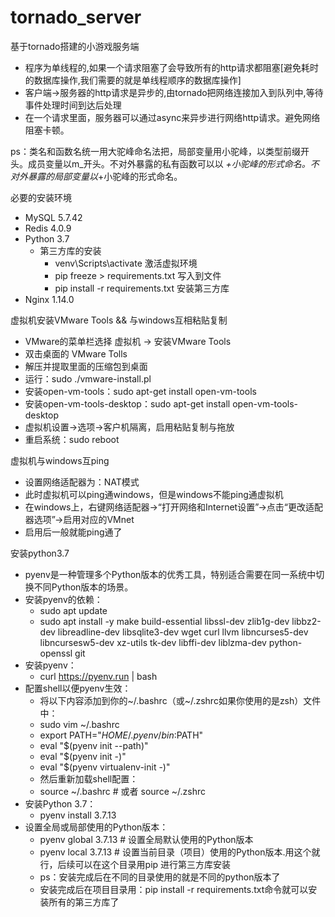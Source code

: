 # tornado_server
基于tornado搭建的小游戏服务端
- 程序为单线程的,如果一个请求阻塞了会导致所有的http请求都阻塞[避免耗时的数据库操作,我们需要的就是单线程顺序的数据库操作]
- 客户端->服务器的http请求是异步的,由tornado把网络连接加入到队列中,等待事件处理时间到达后处理
- 在一个请求里面，服务器可以通过async来异步进行网络http请求。避免网络阻塞卡顿。

ps：类名和函数名统一用大驼峰命名法把，局部变量用小驼峰，以类型前缀开头。成员变量以m_开头。不对外暴露的私有函数可以以
_+小驼峰的形式命名。不对外暴露的局部变量以_+小驼峰的形式命名。

必要的安装环境
- MySQL 5.7.42
- Redis 4.0.9
- Python 3.7
  - 第三方库的安装
    - venv\Scripts\activate 激活虚拟环境
    - pip freeze > requirements.txt 写入到文件
    - pip install -r requirements.txt 安装第三方库
- Nginx 1.14.0


虚拟机安装VMware Tools && 与windows互相粘贴复制
- VMware的菜单栏选择 虚拟机 -> 安装VMware Tools
- 双击桌面的 VMware Tolls
- 解压并提取里面的压缩包到桌面
- 运行：sudo ./vmware-install.pl
- 安装open-vm-tools：sudo apt-get install open-vm-tools
- 安装open-vm-tools-desktop：sudo apt-get install open-vm-tools-desktop
- 虚拟机设置->选项->客户机隔离，启用粘贴复制与拖放
- 重启系统：sudo reboot

虚拟机与windows互ping
- 设置网络适配器为：NAT模式
- 此时虚拟机可以ping通windows，但是windows不能ping通虚拟机
- 在windows上，右键网络适配器->“打开网络和Internet设置”->点击“更改适配器选项”->启用对应的VMnet
- 启用后一般就能ping通了


安装python3.7
- pyenv是一种管理多个Python版本的优秀工具，特别适合需要在同一系统中切换不同Python版本的场景。
- 安装pyenv的依赖：
  - sudo apt update
  - sudo apt install -y make build-essential libssl-dev zlib1g-dev libbz2-dev libreadline-dev libsqlite3-dev wget curl llvm libncurses5-dev libncursesw5-dev xz-utils tk-dev libffi-dev liblzma-dev python-openssl git
- 安装pyenv：
  - curl https://pyenv.run | bash
- 配置shell以便pyenv生效：
  - 将以下内容添加到你的~/.bashrc（或~/.zshrc如果你使用的是zsh）文件中：
  - sudo vim ~/.bashrc
  - export PATH="$HOME/.pyenv/bin:$PATH"
  - eval "$(pyenv init --path)"
  - eval "$(pyenv init -)"
  - eval "$(pyenv virtualenv-init -)"
  - 然后重新加载shell配置：
  - source ~/.bashrc  # 或者 source ~/.zshrc
- 安装Python 3.7：
  - pyenv install 3.7.13
- 设置全局或局部使用的Python版本：
  - pyenv global 3.7.13  # 设置全局默认使用的Python版本
  - pyenv local 3.7.13   # 设置当前目录（项目）使用的Python版本.用这个就行，后续可以在这个目录用pip 进行第三方库安装
  - ps：安装完成后在不同的目录使用的就是不同的python版本了
  - 安装完成后在项目目录用：pip install -r requirements.txt命令就可以安装所有的第三方库了
  